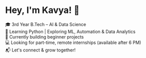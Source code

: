 # Hey, I'm Kavya! 👋  

🎓 3rd Year B.Tech – AI & Data Science  
🐍 Learning Python | Exploring ML, Automation & Data Analytics  
🌱 Currently building beginner projects  
💻 Looking for part-time, remote internships (available after 6 PM)  
📬 Let's connect & grow together!
